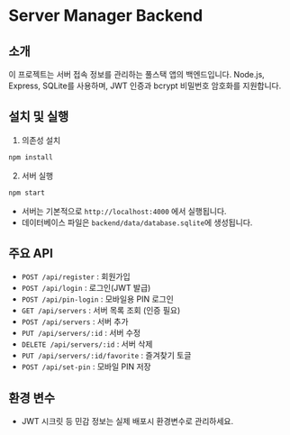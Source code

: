 # Server Manager Backend

## 소개

이 프로젝트는 서버 접속 정보를 관리하는 풀스택 앱의 백엔드입니다. Node.js, Express, SQLite를 사용하며, JWT 인증과 bcrypt 비밀번호 암호화를 지원합니다.

## 설치 및 실행

1. 의존성 설치

```bash
npm install
```

2. 서버 실행

```bash
npm start
```

- 서버는 기본적으로 `http://localhost:4000` 에서 실행됩니다.
- 데이터베이스 파일은 `backend/data/database.sqlite`에 생성됩니다.

## 주요 API

- `POST /api/register` : 회원가입
- `POST /api/login` : 로그인(JWT 발급)
- `POST /api/pin-login` : 모바일용 PIN 로그인
- `GET /api/servers` : 서버 목록 조회 (인증 필요)
- `POST /api/servers` : 서버 추가
- `PUT /api/servers/:id` : 서버 수정
- `DELETE /api/servers/:id` : 서버 삭제
- `PUT /api/servers/:id/favorite` : 즐겨찾기 토글
- `POST /api/set-pin` : 모바일 PIN 저장

## 환경 변수
- JWT 시크릿 등 민감 정보는 실제 배포시 환경변수로 관리하세요. 